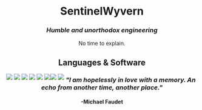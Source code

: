 <div align="center">
  
  <h1>SentinelWyvern</h1>
  <h3><em>Humble and unorthodox engineering</em></h3>
  
  <p>
    No time to explain.
  </p>
  
  <h2>Languages & Software</h2>
  
  <div style="float: left">
    <img src="https://img.shields.io/static/v1?label=&labelColor=ff866e&message=ANSI C&color=black&logo=codio&logoColor=fff">
    <img src="https://img.shields.io/static/v1?label=&labelColor=ff866e&message=C%2b%2b&color=black&logo=cplusplus&logoColor=fff">
    <img src="https://img.shields.io/static/v1?label=x64&labelColor=ff866e&message=Assembly&color=black">
    <img src="https://img.shields.io/static/v1?label=&labelColor=ff866e&message=Python&color=black&logo=python&logoColor=fff">
    <img src="https://img.shields.io/static/v1?label=&labelColor=ff866e&message=HTML 5&color=black&logo=html5&logoColor=fff">
    <img src="https://img.shields.io/static/v1?label=&labelColor=ff866e&message=CSS 3&color=black&logo=css3&logoColor=fff">
  </div>
  
  <div style="float: left">
    <img src="https://img.shields.io/static/v1?label=&labelColor=ff5100&message=Git&color=black&logo=git&logoColor=fff">
    <img src="https://img.shields.io/static/v1?label=&labelColor=ff5100&message=Cmake&color=black&logo=cmake&logoColor=fff">
  </div>
  
  <h3><em>"I am hopelessly in love with a memory. An echo from another time, another place."</em></h3>
  <h4>-Michael Faudet</h4>
</div>
